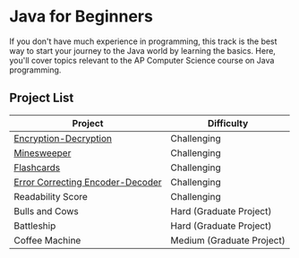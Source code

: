 # Java for Beginners

If you don't have much experience in programming, this track is the best way to start your journey to the Java world by learning the basics. Here, you'll cover topics relevant to the AP Computer Science course on Java programming.

## Project List

| Project | Difficulty |
| -- | -- |
| [Encryption-Decryption](./Encryption-Decryption/) | Challenging |
| [Minesweeper](./Minesweeper/) | Challenging |
| [Flashcards](./Flashcards/) | Challenging |
| [Error Correcting Encoder-Decoder](./Error%20Correcting%20Encoder-Decoder/) | Challenging |
|  Readability Score | Challenging |
| Bulls and Cows | Hard (Graduate Project) |
| Battleship | Hard (Graduate Project) |
| Coffee Machine | Medium (Graduate Project) |